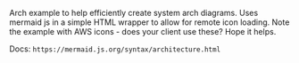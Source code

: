 Arch example to help efficiently create system arch diagrams.
Uses mermaid js in a simple HTML wrapper to allow for remote icon loading.
Note the example with AWS icons - does your client use these?
Hope it helps.

Docs: `https://mermaid.js.org/syntax/architecture.html`

